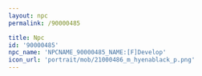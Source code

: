 ```yaml
---
layout: npc
permalink: /90000485

title: Npc
id: '90000485'
npc_name: 'NPCNAME_90000485_NAME:[F]Develop'
icon_url: 'portrait/mob/21000486_m_hyenablack_p.png'
---
```

